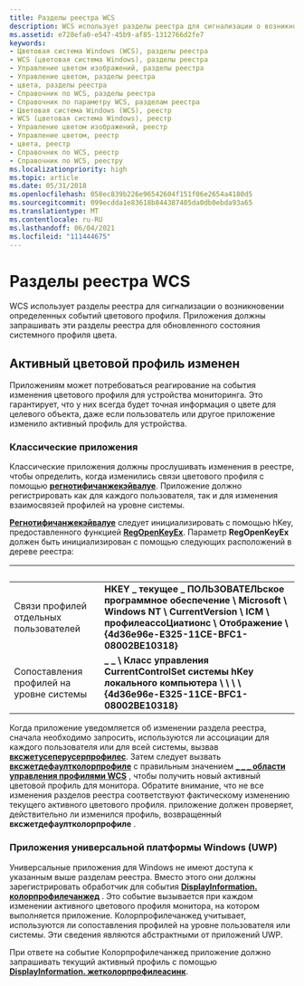 ```yaml
---
title: Разделы реестра WCS
description: WCS использует разделы реестра для сигнализации о возникновении определенных событий цветового профиля. Приложения должны запрашивать эти разделы реестра для обновленного состояния системного профиля цвета.
ms.assetid: e728efa0-e547-45b9-af85-1312766d2fe7
keywords:
- Цветовая система Windows (WCS), разделы реестра
- WCS (цветовая система Windows), разделы реестра
- Управление цветом изображений, разделы реестра
- Управление цветом, разделы реестра
- цвета, разделы реестра
- Справочник по WCS, разделы реестра
- Справочник по параметру WCS, разделам реестра
- Цветовая система Windows (WCS), реестр
- WCS (цветовая система Windows), реестр
- Управление цветом изображений, реестр
- Управление цветом, реестр
- цвета, реестр
- Справочник по WCS, реестр
- Справочник по WCS, реестру
ms.localizationpriority: high
ms.topic: article
ms.date: 05/31/2018
ms.openlocfilehash: 058ec839b226e96542604f151f06e2654a4180d5
ms.sourcegitcommit: 099ecdda1e83618b844387405da0db0ebda93a65
ms.translationtype: MT
ms.contentlocale: ru-RU
ms.lasthandoff: 06/04/2021
ms.locfileid: "111444675"
---
```

# <a name="wcs-registry-keys"></a>Разделы реестра WCS

WCS использует разделы реестра для сигнализации о возникновении определенных событий цветового профиля. Приложения должны запрашивать эти разделы реестра для обновленного состояния системного профиля цвета.

## <a name="active-color-profile-changed"></a>Активный цветовой профиль изменен

Приложениям может потребоваться реагирование на события изменения цветового профиля для устройства мониторинга. Это гарантирует, что у них всегда будет точная информация о цвете для целевого объекта, даже если пользователь или другое приложение изменило активный профиль для устройства.

### <a name="desktop-applications"></a>Классические приложения

Классические приложения должны прослушивать изменения в реестре, чтобы определить, когда изменились связи цветового профиля с помощью [**регнотифичанжекэйвалуе**](/windows/win32/api/winreg/nf-winreg-regnotifychangekeyvalue). Приложение должно регистрировать как для каждого пользователя, так и для изменения взаимосвязей профилей на уровне системы.

[**Регнотифичанжекэйвалуе**](/windows/win32/api/winreg/nf-winreg-regnotifychangekeyvalue) следует инициализировать с помощью hKey, предоставленного функцией [**RegOpenKeyEx**](/windows/win32/api/winreg/nf-winreg-regopenkeyexa). Параметр **RegOpenKeyEx** должен быть инициализирован с помощью следующих расположений в дереве реестра:



|    &nbsp;  |  &nbsp;      | 
|----------------------------------|----------------------------------------------------------------------------------------------------------------------------------------------------|
| Связи профилей отдельных пользователей    | **HKEY \_ текущее \_ ПОЛЬЗОВАТЕЛЬское программное обеспечение \\ Microsoft \\ Windows NT \\ CurrentVersion \\ ICM \\ профилеассоЦиатионс \\ Отображение \\ {4d36e96e-E325-11CE-BFC1-08002BE10318}** |
| Сопоставления профилей на уровне системы | **\_ \_ \\ Класс управления CurrentControlSet системы hKey локального компьютера \\ \\ \\ \\ {4d36e96e-E325-11CE-BFC1-08002BE10318}**                                        |



 

Когда приложение уведомляется об изменении раздела реестра, сначала необходимо запросить, используются ли ассоциации для каждого пользователя или для всей системы, вызвав [**вксжетусеперусерпрофилес**](/windows/win32/api/icm/nf-icm-wcsgetdefaultrenderingintent). Затем следует вызвать [**вксжетдефаултколорпрофиле**](/windows/win32/api/icm/nf-icm-wcsgetdefaultcolorprofile) с правильным значением [**\_ \_ \_ области управления профилями WCS**](/windows/win32/api/icm/ne-icm-wcs_profile_management_scope) , чтобы получить новый активный цветовой профиль для монитора. Обратите внимание, что не все изменения разделов реестра соответствуют фактическому изменению текущего активного цветового профиля. приложение должен проверяет, действительно ли изменился профиль, возвращенный **вксжетдефаултколорпрофиле** .

### <a name="universal-windows-uwp-apps"></a>Приложения универсальной платформы Windows (UWP)

Универсальные приложения для Windows не имеют доступа к указанным выше разделам реестра. Вместо этого они должны зарегистрировать обработчик для события [**DisplayInformation. колорпрофилечанжед**](/uwp/api/Windows.Graphics.Display.DisplayInformation) . Это событие вызывается при каждом изменении активного цветового профиля монитора, на котором выполняется приложение. Колорпрофилечанжед учитывает, используются ли сопоставления профилей на уровне пользователя или системы. Эти сведения являются абстрактными от приложений UWP.

При ответе на событие Колорпрофилечанжед приложение должно запрашивать текущий активный профиль с помощью [**DisplayInformation. жетколорпрофилеасинк**](/uwp/api/Windows.Graphics.Display.DisplayInformation).

 

 